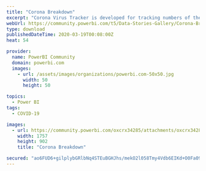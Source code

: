 ```yaml
---
title: "Corona Breakdown"
excerpt: "Corona Virus Tracker is developed for tracking numbers of the virus spreading around the world. Please have a look &amp; spread awareness."
webUrl: https://community.powerbi.com/t5/Data-Stories-Gallery/Corona-Breakdown/m-p/981346
type: download
publishedDateTime: 2020-03-19T00:08:00Z
heat: 54

provider:
  name: PowerBI Community
  domain: powerbi.com
  images:
    - url: /assets/images/organizations/powerbi.com-50x50.jpg
      width: 50
      height: 50

topics:
  - Power BI
tags:
  - COVID-19

images:
  - url: https://community.powerbi.com/oxcrx34285/attachments/oxcrx34285/DataStoriesGallery/3527/1/Corona%20Virus.PNG
    width: 1757
    height: 902
    title: "Corona Breakdown"

secured: "ao6FUD6+gilplybGRlbNq4STEuBGHJhs/mekO2l058Tmy4Vdb6EIKd+O0Fa09fXWAqxdbZDw+2APVxF1hecBXKbpU9d0I99sW97IolWH9qscwhgzy6zjZe7oBpdXOlei3MaJVDSFd7k9y4gNzqWaaM91SnvMDcsx40DvT5T/lhHpD0jdJqDzceYPNvYY30bGt8EkUC8wf+p8UlYzcv/boIxGt56WnNmVOHl0aVW0B9gmt0b+8a+B2W4yLkbGsmnTyvZrm8R5gJbB5CXe4jtJ/10iw111SymgdT9ZICbJdy8/nj7J6LK7iKL5G02aadlobZwDqW5BJhwcufMMOR2uf81Lm8Vqf/aqHAIWkOox1mqyfiiBu+bH+wojTufAZarZ;n8W7rUnZPhUgyrD7xAa24g=="
---
```


